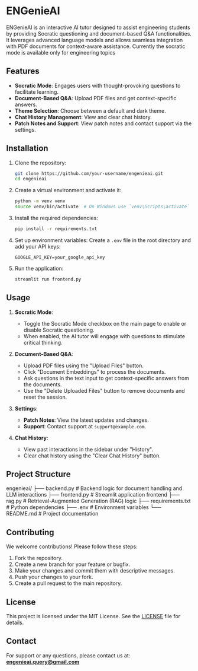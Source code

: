 # ENGenieAI

ENGenieAI is an interactive AI tutor designed to assist engineering students by providing Socratic questioning and document-based Q&A functionalities. It leverages advanced language models and allows seamless integration with PDF documents for context-aware assistance. Currently the socratic mode is available only for engineering topics

## Features

- **Socratic Mode**: Engages users with thought-provoking questions to facilitate learning.
- **Document-Based Q&A**: Upload PDF files and get context-specific answers.
- **Theme Selection**: Choose between a default and dark theme.
- **Chat History Management**: View and clear chat history.
- **Patch Notes and Support**: View patch notes and contact support via the settings.

## Installation

1. Clone the repository:
    ```bash
    git clone https://github.com/your-username/engenieai.git
    cd engenieai
    ```

2. Create a virtual environment and activate it:
    ```bash
    python -m venv venv
    source venv/bin/activate  # On Windows use `venv\Scripts\activate`
    ```

3. Install the required dependencies:
    ```bash
    pip install -r requirements.txt
    ```

4. Set up environment variables:
    Create a `.env` file in the root directory and add your API keys:
    ```plaintext
    GOOGLE_API_KEY=your_google_api_key
    ```

5. Run the application:
    ```bash
    streamlit run frontend.py
    ```

## Usage

1. **Socratic Mode**:
    - Toggle the Socratic Mode checkbox on the main page to enable or disable Socratic questioning.
    - When enabled, the AI tutor will engage with questions to stimulate critical thinking.

2. **Document-Based Q&A**:
    - Upload PDF files using the "Upload Files" button.
    - Click "Document Embeddings" to process the documents.
    - Ask questions in the text input to get context-specific answers from the documents.
    - Use the "Delete Uploaded Files" button to remove documents and reset the session.

3. **Settings**:
    - **Patch Notes**: View the latest updates and changes.
    - **Support**: Contact support at `support@example.com`.

4. **Chat History**:
    - View past interactions in the sidebar under "History".
    - Clear chat history using the "Clear Chat History" button.

## Project Structure

engenieai/
├── backend.py # Backend logic for document handling and LLM interactions
├── frontend.py # Streamlit application frontend
├── rag.py # Retrieval-Augmented Generation (RAG) logic
├── requirements.txt # Python dependencies
├── .env # Environment variables
└── README.md # Project documentation

## Contributing

We welcome contributions! Please follow these steps:

1. Fork the repository.
2. Create a new branch for your feature or bugfix.
3. Make your changes and commit them with descriptive messages.
4. Push your changes to your fork.
5. Create a pull request to the main repository.

## License

This project is licensed under the MIT License. See the [LICENSE](LICENSE) file for details.

## Contact

For support or any questions, please contact us at:
**engenieai.query@gmail.com**
